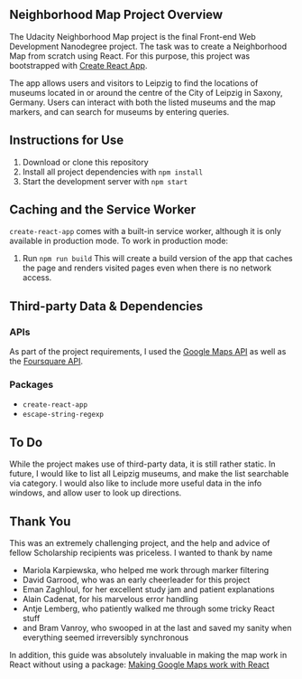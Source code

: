 ## Neighborhood Map Project Overview

The Udacity Neighborhood Map project is the final Front-end Web Development Nanodegree project. The task was to create a Neighborhood Map from scratch using React. For this purpose, this project was bootstrapped with [Create React App](https://github.com/facebookincubator/create-react-app).

The app allows users and visitors to Leipzig to find the locations of museums located in or around the centre of the City of Leipzig in Saxony, Germany. Users can interact with both the listed museums and the map markers, and can search for museums by entering queries.

## Instructions for Use

1. Download or clone this repository
2. Install all project dependencies with `npm install`
3. Start the development server with `npm start`

## Caching and the Service Worker

`create-react-app` comes with a built-in service worker, although it is only available in production mode. To work in production mode:
1. Run `npm run build`
This will create a build version of the app that caches the page and renders visited pages even when there is no network access.

## Third-party Data & Dependencies
### APIs
As part of the project requirements, I used the [Google Maps API](https://cloud.google.com/maps-platform/) as well as the [Foursquare API](https://developer.foursquare.com/).
### Packages
* `create-react-app`
* `escape-string-regexp`

## To Do

While the project makes use of third-party data, it is still rather static. In future, I would like to list all Leipzig museums, and make the list searchable via category. I would also like to include more useful data in the info windows, and allow user to look up directions.

## Thank You

This was an extremely challenging project, and the help and advice of fellow Scholarship recipients was priceless. I wanted to thank by name
* Mariola Karpiewska, who helped me work through marker filtering
* David Garrood, who was an early cheerleader for this project
* Eman Zaghloul, for her excellent study jam and patient explanations
* Alain Cadenat, for his marvelous error handling
* Antje Lemberg, who patiently walked me through some tricky React stuff
* and Bram Vanroy, who swooped in at the last and saved my sanity when everything seemed irreversibly synchronous

In addition, this guide was absolutely invaluable in making the map work in React without using a package:
[Making Google Maps work with React](https://www.klaasnotfound.com/2016/11/06/making-google-maps-work-with-react/)
